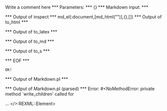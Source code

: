 Write a comment here
*** Parameters: ***
{}
*** Markdown input: ***
<!--
<
-->
*** Output of inspect ***
md_el(:document,[md_html("<!--\n<\n-->")],{},[])
*** Output of to_html ***
<!--
<
-->
*** Output of to_latex ***

*** Output of to_md ***

*** Output of to_s ***

*** EOF ***



	OK!



*** Output of Markdown.pl ***
<!--
<
-->

*** Output of Markdown.pl (parsed) ***
Error: #<NoMethodError: private method `write_children' called for <div> ... </>:REXML::Element>
